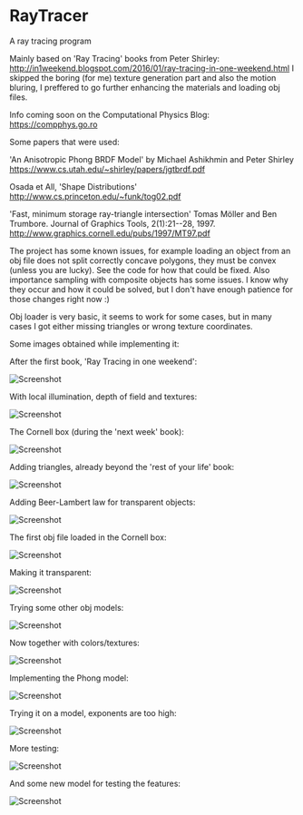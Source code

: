 # RayTracer
A ray tracing program

Mainly based on 'Ray Tracing' books from Peter Shirley: http://in1weekend.blogspot.com/2016/01/ray-tracing-in-one-weekend.html
I skipped the boring (for me) texture generation part and also the motion bluring, I preffered to go further enhancing the materials and loading obj files.

Info coming soon on the Computational Physics Blog: https://compphys.go.ro

Some papers that were used:

'An Anisotropic Phong BRDF Model' by Michael Ashikhmin and Peter Shirley
https://www.cs.utah.edu/~shirley/papers/jgtbrdf.pdf

Osada et All, 'Shape Distributions'
http://www.cs.princeton.edu/~funk/tog02.pdf

'Fast, minimum storage ray-triangle intersection'
Tomas Möller and Ben Trumbore. 
Journal of Graphics Tools, 2(1):21--28, 1997. 
http://www.graphics.cornell.edu/pubs/1997/MT97.pdf

The project has some known issues, for example loading an object from an obj file does not split correctly concave polygons, they must be convex (unless you are lucky). See the code for how that could be fixed.
Also importance sampling with composite objects has some issues. I know why they occur and how it could be solved, but I don't have enough patience for those changes right now :)

Obj loader is very basic, it seems to work for some cases, but in many cases I got either missing triangles or wrong texture coordinates.


Some images obtained while implementing it:

After the first book, 'Ray Tracing in one weekend':

![Screenshot](img/RayTracing4000spp.png)

With local illumination, depth of field and textures:

![Screenshot](img/LocalIllumination.png)

The Cornell box (during the 'next week' book):

![Screenshot](img/CornellBox.png)

Adding triangles, already beyond the 'rest of your life' book:

![Screenshot](img/triangle.png)

Adding Beer-Lambert law for transparent objects:

![Screenshot](img/BeerLambert.png)

The first obj file loaded in the Cornell box:

![Screenshot](img/monkey.png)

Making it transparent:

![Screenshot](img/transparentmonkey.png)

Trying some other obj models:

![Screenshot](img/car.png)

Now together with colors/textures:

![Screenshot](img/indian.png)

Implementing the Phong model:

![Screenshot](img/Phong.png)

Trying it on a model, exponents are too high:

![Screenshot](img/IndianPhong.png)

More testing:

![Screenshot](img/carphong.png)

And some new model for testing the features:

![Screenshot](img/newcarphong.png)
